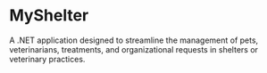 # MyShelter
A .NET application designed to streamline the management of pets, veterinarians, treatments, and organizational requests in shelters or veterinary practices.

